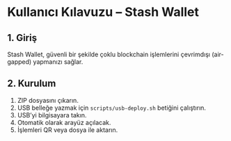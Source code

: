 # Kullanıcı Kılavuzu – Stash Wallet

## 1. Giriş
Stash Wallet, güvenli bir şekilde çoklu blockchain işlemlerini çevrimdışı (air-gapped) yapmanızı sağlar.

## 2. Kurulum
1. ZIP dosyasını çıkarın.
2. USB belleğe yazmak için `scripts/usb-deploy.sh` betiğini çalıştırın.
3. USB’yi bilgisayara takın.
4. Otomatik olarak arayüz açılacak.
5. İşlemleri QR veya dosya ile aktarın.